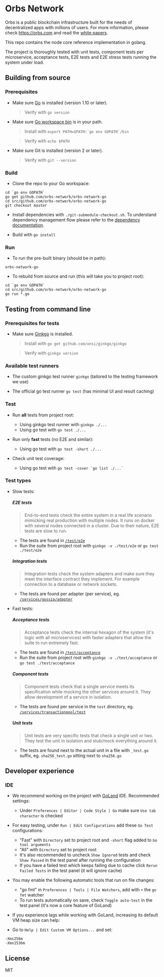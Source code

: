 # Orbs Network

Orbs is a public blockchain infrastructure built for the needs of decentralized apps with millions of users. For more information, please check https://orbs.com and read the [white papers](https://orbs.com/white-papers).

This repo contains the node core reference implementation in golang.

The project is thoroughly tested with unit tests, component tests per microservice, acceptance tests, E2E tests and E2E stress tests running the system under load.

## Building from source

### Prerequisites

* Make sure [Go](https://golang.org/doc/install) is installed (version 1.10 or later).
  
  > Verify with `go version`

* Make sure [Go workspace bin](https://stackoverflow.com/questions/42965673/cant-run-go-bin-in-terminal) is in your path.
  
  > Install with ``export PATH=$PATH:`go env GOPATH`/bin``
  
  > Verify with `echo $PATH`

* Make sure Git is installed (version 2 or later).

  > Verify with `git --version`

### Build

* Clone the repo to your Go workspace:
```
cd `go env GOPATH`
go get github.com/orbs-network/orbs-network-go
cd src/github.com/orbs-network/orbs-network-go
git checkout master
```

* Install dependencies with `./git-submodule-checkout.sh`. To understand dependency management flow please refer to the [dependency documentation](DependencyManagement.md).

* Build with `go install`

### Run

* To run the pre-built binary (should be in path):
```
orbs-network-go
```

* To rebuild from source and run (this will take you to project root):
```
cd `go env GOPATH`
cd src/github.com/orbs-network/orbs-network-go
go run *.go
```

## Testing from command line

### Prerequisites for tests

* Make sure [Ginkgo](http://onsi.github.io/ginkgo/#getting-ginkgo) is installed.
  
  > Install with `go get github.com/onsi/ginkgo/ginkgo`
  
  > Verify with `ginkgo version`

### Available test runners

* The custom ginkgo test runner `ginkgo` (tailored to the testing framework we use)

* The official go test runner `go test` (has minimal UI and result caching)

### Test

* Run **all** tests from project root:
 
  * Using ginkgo test runner with `ginkgo ./...`
  * Using go test with `go test ./...`

* Run only **fast** tests (no E2E and similar):
  
  * Using go test with `go test -short ./...`
  
* Check unit test coverage:

  * Using go test with ``go test -cover `go list ./...` ``

### Test types

* Slow tests:

  ##### E2E tests

  > End-to-end tests check the entire system in a real life scenario mimicking real production with multiple nodes. It runs on docker with several nodes connected in a cluster. Due to their nature, E2E tests are slow to run.

  * The tests are found in [`/test/e2e`](test/e2e)
  * Run the suite from project root with `ginkgo -v ./test/e2e` or `go test ./test/e2e`
  
  ##### Integration tests
  
  > Integration tests check the system adapters and make sure they meet the interface contract they implement. For example connection to a database or network sockets.

  * The tests are found per adapter (per service), eg. [`/services/gossip/adapter`](/services/gossip/adapter)

* Fast tests:

  ##### Acceptance tests

  > Acceptance tests check the internal hexagon of the system (it's logic with all microservices) with faster adapters that allow the suite to run extremely fast.  

  * The tests are found in [`/test/acceptance`](test/acceptance)
  * Run the suite from project root with `ginkgo -v ./test/acceptance` or `go test ./test/acceptance`

  ##### Component tests

  > Component tests check that a single service meets its specification while mocking the other services around it. They allow development of a service in isolation. 

  * The tests are found per service in the `test` directory, eg. [`/services/transactionpool/test`](/services/transactionpool/test)

  ##### Unit tests
  
  > Unit tests are very specific tests that check a single unit or two. They test the unit in isolation and stub/mock everything around it. 

  * The tests are found next to the actual unit in a file with `_test.go` suffix, eg. `sha256_test.go` sitting next to `sha256.go`

## Developer experience

### IDE

* We recommend working on the project with [GoLand](https://www.jetbrains.com/go/) IDE. Recommended settings:
  * Under `Preferences | Editor | Code Style | Go` make sure `Use tab character` is checked

* For easy testing, under `Run | Edit Configurations` add these `Go Test` configurations:
  * "Fast" with `Directory` set to project root and `-short` flag added to `Go tool arguments`
  * "All" with `Directory` set to project root
  * It's also recommended to uncheck `Show Ignored` tests and check `Show Passed` in the test panel after running the configuration
  * If you have a failed test which keeps failing due to cache click `Rerun Failed Tests` in the test panel (it will ignore cache)

* You may enable the following automatic tools that run on file changes:
  * "go fmt" in `Preferences | Tools | File Watchers`, add with `+` the `go fmt` watcher
  * To run tests automatically on save, check `Toggle auto-test` in the test panel (it's now a core feature of GoLand)

* If you experience lags while working with GoLand, increasing its default VM heap size can help:
 * Go to `Help | Edit Custom VM Options...` and set:
 ```
 -Xms256m
 -Xmx1536m
 ```

## License

MIT
